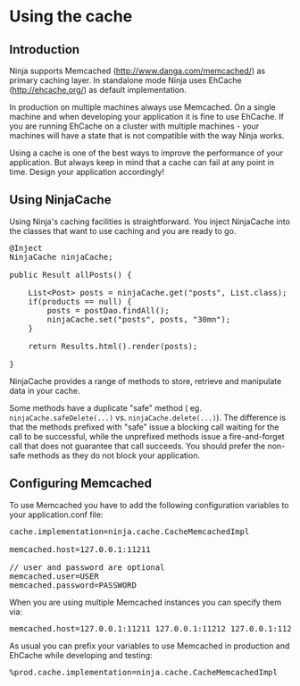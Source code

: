 Using the cache
===============


Introduction
------------

Ninja supports Memcached (http://www.danga.com/memcached/) as primary caching layer. 
In standalone mode Ninja uses EhCache (http://ehcache.org/) as default implementation.

In production on multiple machines always use Memcached. On a single machine and when developing 
your application it is fine to use EhCache. 
If you are running EhCache on a cluster with multiple machines - your machines will have a state that 
is not compatible with the way Ninja works.

<div class="alert alert-info">
Using a cache is one of the best ways to improve the performance of your application.
But always keep in mind that a cache can fail at any point in time. Design
your application accordingly!
</div>


Using NinjaCache
--------------------------

Using Ninja's caching facilities is straightforward. You inject NinjaCache into the classes that
want to use caching and you are ready to go.

<pre class="prettyprint">
@Inject 
NinjaCache ninjaCache;

public Result allPosts() {

    List&lt;Post&gt; posts = ninjaCache.get(&quot;posts&quot;, List.class);
    if(products == null) {
        posts = postDao.findAll();
        ninjaCache.set(&quot;posts&quot;, posts, &quot;30mn&quot;);
    }

    return Results.html().render(posts);

}
</pre>

NinjaCache provides a range of methods to store, retrieve and manipulate data in your cache.

Some methods have a duplicate "safe" method (
eg. <code>ninjaCache.safeDelete(...)</code> vs. <code>ninjaCache.delete(...)</code>). 
The difference is that the methods prefixed with "safe" issue a blocking call 
waiting for the call to be successful, 
while the unprefixed methods issue a fire-and-forget call that does not guarantee 
that call succeeds. You should prefer the non-safe methods as they do not block your application.


Configuring Memcached
---------------------

To use Memcached you have to add the following configuration variables to your application.conf file:

<pre class="prettyprint">
cache.implementation=ninja.cache.CacheMemcachedImpl

memcached.host=127.0.0.1:11211

// user and password are optional
memcached.user=USER          
memcached.password=PASSWORD        
</pre>

When you are using multiple Memcached instances you can specify them via:

<pre class="prettyprint">
memcached.host=127.0.0.1:11211 127.0.0.1:11212 127.0.0.1:11213
</pre>


As usual you can prefix your variables to use Memcached in production and EhCache while developing
and testing:

<pre class="prettyprint">
%prod.cache.implementation=ninja.cache.CacheMemcachedImpl
</pre>
